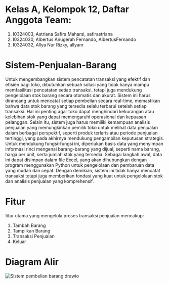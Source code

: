 # Kelas A, Kelompok 12, Daftar Anggota Team:
1. I0324003, Astriana Safira Maharsi, safirastriana
2. I0324030, Albertus Anugerah Fernando, AlbertusFernando
3. I0324032, Allya Nur Rizky, allyanr

# Sistem-Penjualan-Barang
Untuk mengembangkan sistem pencatatan transaksi yang efektif dan efisien bagi toko, dibutuhkan sebuah solusi yang tidak hanya mampu memfasilitasi pencatatan setiap transaksi, tetapi juga mendukung pengelolaan stok barang secara otomatis dan akurat. Sistem ini harus dirancang untuk mencatat setiap pembelian secara real-time, memastikan bahwa data stok barang yang tersedia selalu terbarui setelah setiap transaksi. Hal ini penting agar toko dapat menghindari kekurangan atau kelebihan stok yang dapat memengaruhi operasional dan kepuasan pelanggan. Selain itu, sistem juga harus memiliki kemampuan analisis penjualan yang memungkinkan pemilik toko untuk melihat data penjualan dalam berbagai perspektif, seperti produk terlaris atau periode penjualan tertinggi, yang pada akhirnya mendukung pengambilan keputusan strategis. Untuk mendukung fungsi-fungsi ini, diperlukan basis data yang menyimpan informasi rinci mengenai barang-barang yang dijual, seperti nama barang, harga per unit, serta jumlah stok yang tersedia. Sebagai langkah awal, data ini dapat disimpan dalam file Excel, yang akan dihubungkan dengan program menggunakan Python untuk pengelolaan dan pembaruan data yang mudah dan cepat. Dengan demikian, sistem ini tidak hanya mencatat transaksi tetapi juga memberikan fondasi yang kuat untuk pengelolaan stok dan analisis penjualan yang komprehensif.

# Fitur
fitur utama yang mengelola proses transaksi penjualan mencakup:
1. Tambah Barang
2. Tampilkan Barang
3. Transaksi Penjualan
4. Keluar
   
# Diagram Alir
![Sistem pembelian barang drawio](https://github.com/user-attachments/assets/2b365d83-1067-4091-9ee1-8032b08eb2af)
